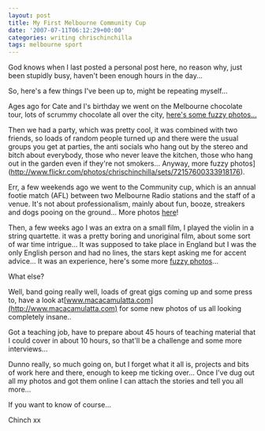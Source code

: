 ```yaml
---
layout: post
title: My First Melbourne Community Cup
date: '2007-07-11T06:12:29+00:00'
categories: writing chrischinchilla
tags: melbourne sport
---
```


God knows when I last posted a personal post here, no reason why, just been stupidly busy, haven't been enough hours in the day...

So, here's a few things I've been up to, might be repeating myself...

Ages ago for Cate and I's birthday we went on the Melbourne chocolate tour, lots of scrummy chocolate all over the city, [here's some fuzzy photos...](http://www.flickr.com/photos/chrischinchilla/sets/72157600333918177)

Then we had a party, which was pretty cool, it was combined with two friends, so loads of random people turned up and there were the usual groups you get at parties, the anti socials who hang out by the stereo and bitch about everybody, those who never leave the kitchen, those who hang out in the garden even if they're not smokers... Anyway, more fuzzy photos](http://www.flickr.com/photos/chrischinchilla/sets/72157600333918176).

Err, a few weekends ago we went to the Community cup, which is an annual footie match (AFL) between two Melbourne Radio stations and the staff of a venue. It's not about professionalism, mainly about fun, booze, streakers and dogs pooing on the ground... More photos [here](http://www.flickr.com/photos/chrischinchilla/sets/72157600463226509)!

Then, a few weeks ago I was an extra on a small film, I played the violin in a string quartette. it was a pretty boring and unoriginal film, about some sort of war time intrigue... It was supposed to take place in England but I was the only English person and had no lines, the stars kept asking me for accent advice... It was an experience, here's some more [fuzzy photos](http://www.flickr.com/photos/chrischinchilla/sets/72157600743605093)...

What else?

Well, band going really well, loads of great gigs coming up and some press to, have a look at[www.macacamulatta.com](http://www.macacamulatta.com) for some new photos of us all looking completely insane..

Got a teaching job, have to prepare about 45 hours of teaching material that I could cover in about 10 hours, so that'll be a challenge and some more interviews...

Dunno really, so much going on, but I forget what it all is, projects and bits of work here and there, enough to keep me ticking over... Once I've dug out all my photos and got them online I can attach the stories and tell you all more...

If you want to know of course...

Chinch xx
